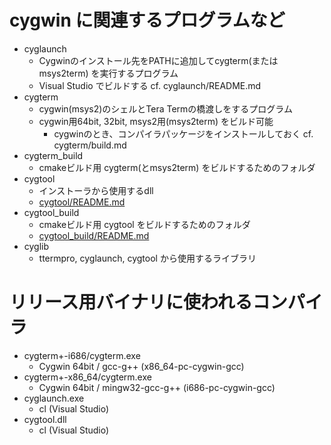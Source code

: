 ﻿# cygwin に関連するプログラムなど

- cyglaunch
  - Cygwinのインストール先をPATHに追加してcygterm(または msys2term) を実行するプログラム
  - Visual Studio でビルドする cf. cyglaunch/README.md
- cygterm
  - cygwin(msys2)のシェルとTera Termの橋渡しをするプログラム
  - cygwin用64bit, 32bit, msys2用(msys2term) をビルド可能
    - cygwinのとき、コンパイラパッケージをインストールしておく cf. cygterm/build.md
- cygterm_build
  - cmakeビルド用 cygterm(とmsys2term) をビルドするためのフォルダ
- cygtool
  - インストーラから使用するdll
  - [cygtool/README.md](cygtool/README.md)
- cygtool_build
  - cmakeビルド用 cygtool をビルドするためのフォルダ
  - [cygtool_build/README.md](cygtool_build/README.md)
- cyglib
  - ttermpro, cyglaunch, cygtool から使用するライブラリ


# リリース用バイナリに使われるコンパイラ
- cygterm+-i686/cygterm.exe
  - Cygwin 64bit / gcc-g++ (x86_64-pc-cygwin-gcc)
- cygterm+-x86_64/cygterm.exe
  - Cygwin 64bit / mingw32-gcc-g++ (i686-pc-cygwin-gcc)
- cyglaunch.exe
  - cl (Visual Studio)
- cygtool.dll
  - cl (Visual Studio)

